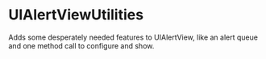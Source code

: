 UIAlertViewUtilities
====================

Adds some desperately needed features to UIAlertView, like an alert queue and one method call to configure and show.
